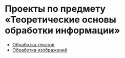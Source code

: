 # Проекты по предмету «Теоретические основы обработки информации»

* [Обработка текстов](https://github.com/llirik42/Page-Rank)
* [Обработка изображений](https://github.com/llirik42/Image-Segmentation)
